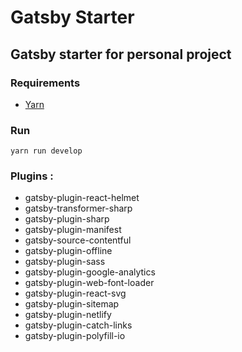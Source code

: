 # Gatsby Starter

## Gatsby starter for personal project

### Requirements

* [Yarn](https://yarnpkg.com)

### Run

```
yarn run develop
```

### Plugins :

* gatsby-plugin-react-helmet
* gatsby-transformer-sharp
* gatsby-plugin-sharp
* gatsby-plugin-manifest
* gatsby-source-contentful
* gatsby-plugin-offline
* gatsby-plugin-sass
* gatsby-plugin-google-analytics
* gatsby-plugin-web-font-loader
* gatsby-plugin-react-svg
* gatsby-plugin-sitemap
* gatsby-plugin-netlify
* gatsby-plugin-catch-links
* gatsby-plugin-polyfill-io
